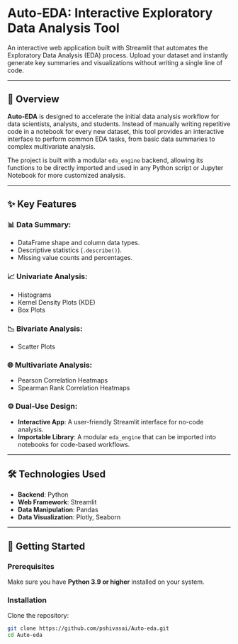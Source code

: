 # Auto-EDA: Interactive Exploratory Data Analysis Tool

An interactive web application built with Streamlit that automates the Exploratory Data Analysis (EDA) process. Upload your dataset and instantly generate key summaries and visualizations without writing a single line of code.

---

## 🌟 Overview

**Auto-EDA** is designed to accelerate the initial data analysis workflow for data scientists, analysts, and students. Instead of manually writing repetitive code in a notebook for every new dataset, this tool provides an interactive interface to perform common EDA tasks, from basic data summaries to complex multivariate analysis.

The project is built with a modular `eda_engine` backend, allowing its functions to be directly imported and used in any Python script or Jupyter Notebook for more customized analysis.

>

---

## ✨ Key Features

### 📊 Data Summary:
- DataFrame shape and column data types.
- Descriptive statistics (`.describe()`).
- Missing value counts and percentages.

### 📈 Univariate Analysis:
- Histograms  
- Kernel Density Plots (KDE)  
- Box Plots  

### 📉 Bivariate Analysis:
- Scatter Plots  

### 🌐 Multivariate Analysis:
- Pearson Correlation Heatmaps  
- Spearman Rank Correlation Heatmaps  

### ⚙️ Dual-Use Design:
- **Interactive App**: A user-friendly Streamlit interface for no-code analysis.  
- **Importable Library**: A modular `eda_engine` that can be imported into notebooks for code-based workflows.

---

## 🛠️ Technologies Used

- **Backend**: Python  
- **Web Framework**: Streamlit  
- **Data Manipulation**: Pandas  
- **Data Visualization**: Plotly, Seaborn  

---

## 🚀 Getting Started

### Prerequisites
Make sure you have **Python 3.9 or higher** installed on your system.

### Installation

Clone the repository:

```bash
git clone https://github.com/pshivasai/Auto-eda.git
cd Auto-eda
